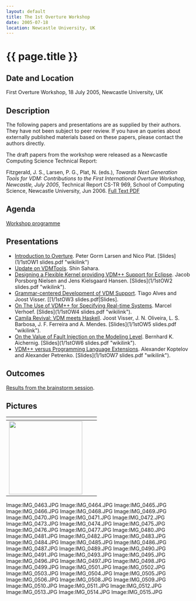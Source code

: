 ```yaml
---
layout: default
title: The 1st Overture Workshop
date: 2005-07-18
location: Newcastle University, UK
---
```


# {{ page.title }}

Date and Location
-----------------

First Overture Workshop, 18 July 2005, Newcastle University, UK

Description
-----------

The following papers and presentations are as supplied by their authors.
They have not been subject to peer review. If you have an queries about
externally published materials based on these papers, please contact the
authors directly.

The draft papers from the workshop were released as a Newcastle
Computing Science Technical Report:

Fitzgerald, J. S., Larsen, P. G., Plat, N. (eds.), *Towards Next
Generation Tools for VDM: Contributions to the First International
Overture Workshop, Newcastle, July 2005*, Technical Report CS-TR 969,
School of Computing Science, Newcastle University, Jun 2006. [Full Text
PDF](http://www.cs.ncl.ac.uk/research/pubs/trs/papers/969.pdf)

Agenda
------

[Workshop programme](1stOWProgramme.pdf "wikilink")

Presentations
-------------

-   [Introduction to Overture](1/1stOW1.pdf "wikilink"). Peter Gorm Larsen
    and Nico Plat. [Slides](1/1stOW1 slides.pdf "wikilink")
-   [Update on VDMTools](1/1stOWSahara.pdf "wikilink"). Shin Sahara.
-   [Designing a Flexible Kernel providing VDM++ Support for
    Eclipse](1stOW2.pdf "wikilink"). Jacob Porsborg Nielsen and Jens
    Kielsgaard Hansen. [Slides](1/1stOW2 slides.pdf "wikilink").
-   [Grammar-centered Development of VDM
    Support](1stOW3.pdf "wikilink"). Tiago Alves and Joost Visser.
    [[1/1stOW3 slides.pdf|Slides].
-   [On The Use of VDM++ for Specifying Real-time
    Systems](1/1stOW4.pdf "wikilink"). Marcel Verhoef.
    [Slides](1/1stOW4 slides.pdf "wikilink").
-   [Camila Revival: VDM meets Haskell](1/1stOW5.pdf "wikilink"). Joost
    Visser, J. N. Oliveira, L. S. Barbosa, J. F. Ferreira and A. Mendes.
    [Slides](1/1stOW5 slides.pdf "wikilink").
-   [On the Value of Fault Injection on the Modeling
    Level](1/1stOW6.pdf "wikilink"). Bernhard K. Aichernig.
    [Slides](1/1stOW6 slides.pdf "wikilink").
-   [VDM++ versus Programming Language
    Extensions](1/1stOW7.pdf "wikilink"). Alexander Koptelov and Alexander
    Petrenko. [Slides](1/1stOW7 slides.pdf "wikilink").

Outcomes
--------

[Results from the brainstorm session](1/1stOWBrainstorm.pdf "wikilink").

Pictures
--------


<table>
	<thead>
		<tr>
			<th></th>
			<th></th>
			<th></th>
		</tr>
	</thead>
	<tbody>
		<tr>
			<td>
				<a href="1/120px-IMG_0463.JPG">
					<img src="1/120px-IMG_0463.JPG" style="width:200px;height:200px;overflow: hidden"/>
				</a>
			</td>
			<td></td>
			<td></td>
		</tr>
	</tbody>
</table>

Image:IMG\_0463.JPG Image:IMG\_0464.JPG Image:IMG\_0465.JPG
Image:IMG\_0466.JPG Image:IMG\_0468.JPG Image:IMG\_0469.JPG
Image:IMG\_0470.JPG Image:IMG\_0471.JPG Image:IMG\_0472.JPG
Image:IMG\_0473.JPG Image:IMG\_0474.JPG Image:IMG\_0475.JPG
Image:IMG\_0476.JPG Image:IMG\_0477.JPG Image:IMG\_0480.JPG
Image:IMG\_0481.JPG Image:IMG\_0482.JPG Image:IMG\_0483.JPG
Image:IMG\_0484.JPG Image:IMG\_0485.JPG Image:IMG\_0486.JPG
Image:IMG\_0487.JPG Image:IMG\_0489.JPG Image:IMG\_0490.JPG
Image:IMG\_0491.JPG Image:IMG\_0493.JPG Image:IMG\_0495.JPG
Image:IMG\_0496.JPG Image:IMG\_0497.JPG Image:IMG\_0498.JPG
Image:IMG\_0499.JPG Image:IMG\_0501.JPG Image:IMG\_0502.JPG
Image:IMG\_0503.JPG Image:IMG\_0504.JPG Image:IMG\_0505.JPG
Image:IMG\_0506.JPG Image:IMG\_0508.JPG Image:IMG\_0509.JPG
Image:IMG\_0510.JPG Image:IMG\_0511.JPG Image:IMG\_0512.JPG
Image:IMG\_0513.JPG Image:IMG\_0514.JPG Image:IMG\_0515.JPG
